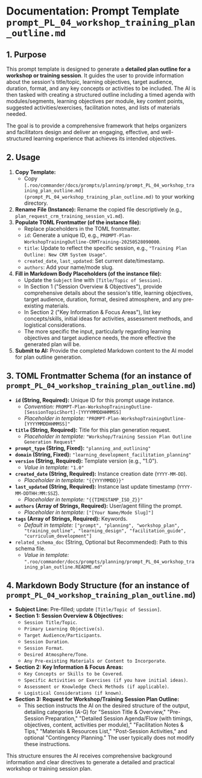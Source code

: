 # Documentation: Prompt Template `prompt_PL_04_workshop_training_plan_outline.md`

## 1. Purpose

This prompt template is designed to generate a **detailed plan outline for a workshop or training session**. It guides the user to provide information about the session's title/topic, learning objectives, target audience, duration, format, and any key concepts or activities to be included. The AI is then tasked with creating a structured outline including a timed agenda with modules/segments, learning objectives per module, key content points, suggested activities/exercises, facilitation notes, and lists of materials needed.

The goal is to provide a comprehensive framework that helps organizers and facilitators design and deliver an engaging, effective, and well-structured learning experience that achieves its intended objectives.

## 2. Usage

1.  **Copy Template:**
    *   Copy `[.roo/commander/docs/prompts/planning/prompt_PL_04_workshop_training_plan_outline.md](prompt_PL_04_workshop_training_plan_outline.md)` to your working directory.
2.  **Rename File (Instance):** Rename the copied file descriptively (e.g., `plan_request_crm_training_session_v1.md`).
3.  **Populate TOML Frontmatter (of the instance file):**
    *   Replace placeholders in the TOML frontmatter.
    *   `id`: Generate a unique ID, e.g., `PROMPT-Plan-WorkshopTrainingOutline-CRMTraining-20250528090000`.
    *   `title`: Update to reflect the specific session, e.g., `"Training Plan Outline: New CRM System Usage"`.
    *   `created_date`, `last_updated`: Set current date/timestamp.
    *   `authors`: Add your name/mode slug.
4.  **Fill in Markdown Body Placeholders (of the instance file):**
    *   Update the `Subject` line with `[Title/Topic of Session]`.
    *   In Section 1 ("Session Overview & Objectives"), provide comprehensive details about the session's title, learning objectives, target audience, duration, format, desired atmosphere, and any pre-existing materials.
    *   In Section 2 ("Key Information & Focus Areas"), list key concepts/skills, initial ideas for activities, assessment methods, and logistical considerations.
    *   The more specific the input, particularly regarding learning objectives and target audience needs, the more effective the generated plan will be.
5.  **Submit to AI:** Provide the completed Markdown content to the AI model for plan outline generation.

## 3. TOML Frontmatter Schema (for an instance of `prompt_PL_04_workshop_training_plan_outline.md`)

*   **`id` (String, Required):** Unique ID for this prompt usage instance.
    *   *Convention:* `PROMPT-Plan-WorkshopTrainingOutline-[SessionTopicShort]-[YYYYMMDDHHMMSS]`
    *   *Placeholder in template:* `"PROMPT-Plan-WorkshopTrainingOutline-[YYYYMMDDHHMMSS]"`
*   **`title` (String, Required):** Title for this plan generation request.
    *   *Placeholder in template:* `"Workshop/Training Session Plan Outline Generation Request"`
*   **`prompt_type` (String, Fixed):** `"planning_and_outlining"`
*   **`domain` (String, Fixed):** `"learning_development_facilitation_planning"`
*   **`version` (String, Required):** Template version (e.g., "1.0").
    *   *Value in template:* `"1.0"`
*   **`created_date` (String, Required):** Instance creation date (`YYYY-MM-DD`).
    *   *Placeholder in template:* `"{{YYYYMMDD}}"`
*   **`last_updated` (String, Required):** Instance last update timestamp (`YYYY-MM-DDTHH:MM:SSZ`).
    *   *Placeholder in template:* `"{{TIMESTAMP_ISO_Z}}"`
*   **`authors` (Array of Strings, Required):** User/agent filling the prompt.
    *   *Placeholder in template:* `["[Your Name/Mode Slug]"]`
*   **`tags` (Array of Strings, Required):** Keywords.
    *   *Default in template:* `["prompt", "planning", "workshop_plan", "training_outline", "learning_design", "facilitation_guide", "curriculum_development"]`
*   `related_schema_doc` (String, Optional but Recommended): Path to this schema file.
    *   *Value in template:* `".roo/commander/docs/prompts/planning/prompt_PL_04_workshop_training_plan_outline.README.md"`

## 4. Markdown Body Structure (for an instance of `prompt_PL_04_workshop_training_plan_outline.md`)

*   **Subject Line:** Pre-filled; update `[Title/Topic of Session]`.
*   **Section 1: Session Overview & Objectives:**
    *   `Session Title/Topic`.
    *   `Primary Learning Objective(s)`.
    *   `Target Audience/Participants`.
    *   `Session Duration`.
    *   `Session Format`.
    *   `Desired Atmosphere/Tone`.
    *   `Any Pre-existing Materials or Content to Incorporate`.
*   **Section 2: Key Information & Focus Areas:**
    *   `Key Concepts or Skills to be Covered`.
    *   `Specific Activities or Exercises (if you have initial ideas)`.
    *   `Assessment or Knowledge Check Methods (if applicable)`.
    *   `Logistical Considerations (if known)`.
*   **Section 3: Request for Workshop/Training Session Plan Outline:**
    *   This section instructs the AI on the desired structure of the output, detailing categories (A-G) for "Session Title & Overview," "Pre-Session Preparation," "Detailed Session Agenda/Flow (with timings, objectives, content, activities per module)," "Facilitation Notes & Tips," "Materials & Resources List," "Post-Session Activities," and optional "Contingency Planning." The user typically does not modify these instructions.

This structure ensures the AI receives comprehensive background information and clear directives to generate a detailed and practical workshop or training session plan.